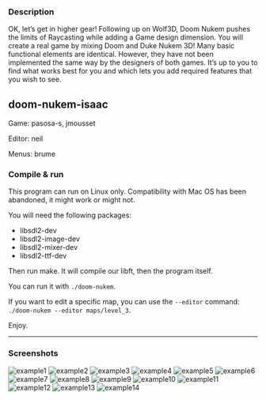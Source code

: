 ### Description

OK, let’s get in higher gear! Following up on Wolf3D, Doom Nukem pushes the limits of Raycasting while adding a Game design dimension. You will create a real game by mixing Doom and Duke Nukem 3D! Many basic functional elements are identical. However, they have not been implemented the same way by the designers of both games. It’s up to you to find what works best for you and which lets you add required features that you wish to see.

## doom-nukem-isaac

Game: pasosa-s, jmousset

Editor: neil

Menus: brume

### Compile & run

This program can run on Linux only. Compatibility with Mac OS has been abandoned, it might work or might not.

You will need the following packages:
- libsdl2-dev
- libsdl2-image-dev
- libsdl2-mixer-dev
- libsdl2-ttf-dev

Then run make. It will compile our libft, then the program itself.

You can run it with `./doom-nukem`.

If you want to edit a specific map, you can use the `--editor` command: `./doom-nukem --editor maps/level_3`.

Enjoy.

___

### Screenshots

![example1](screenshots/example1.png)
![example2](screenshots/example2.png)
![example3](screenshots/example3.png)
![example4](gifs/beggar.gif)
![example5](screenshots/example5.png)
![example6](gifs/wizoob.gif)
![example7](screenshots/example6.png)
![example8](gifs/treasure_room.gif)
![example9](gifs/shop.gif)
![example10](screenshots/example9.png)
![example11](gifs/psycho.gif)
![example12](screenshots/example11.png)
![example13](gifs/death.gif)
![example14](gifs/secret_room.gif)
